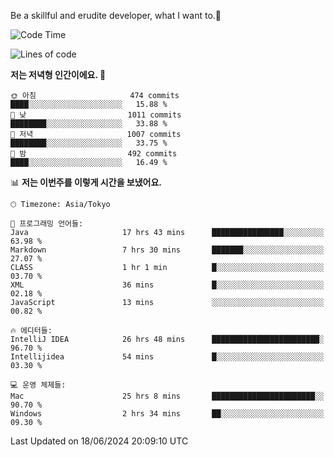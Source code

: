 Be a skillful and erudite developer, what I want to.👶

<!--START_SECTION:waka-->
![Code Time](http://img.shields.io/badge/Code%20Time-901%20hrs%2048%20mins-blue)

![Lines of code](https://img.shields.io/badge/%EC%A0%80%EB%8A%94%20%EC%97%AC%ED%83%9C%EA%B9%8C%EC%A7%80%20-2.3%20million%20%EC%A4%84%EC%9D%98%20%EC%BD%94%EB%93%9C%EB%A5%BC%20%EC%9E%91%EC%84%B1%ED%96%88%EC%96%B4%EC%9A%94.-blue)

**저는 저녁형 인간이에요. 🦉** 

```text
🌞 아침                     474 commits         ████░░░░░░░░░░░░░░░░░░░░░   15.88 % 
🌆 낮　                     1011 commits        ████████░░░░░░░░░░░░░░░░░   33.88 % 
🌃 저녁                     1007 commits        ████████░░░░░░░░░░░░░░░░░   33.75 % 
🌙 밤　                     492 commits         ████░░░░░░░░░░░░░░░░░░░░░   16.49 % 
```


📊 **저는 이번주를 이렇게 시간을 보냈어요.** 

```text
🕑︎ Timezone: Asia/Tokyo

💬 프로그래밍 언어들: 
Java                     17 hrs 43 mins      ████████████████░░░░░░░░░   63.98 % 
Markdown                 7 hrs 30 mins       ███████░░░░░░░░░░░░░░░░░░   27.07 % 
CLASS                    1 hr 1 min          █░░░░░░░░░░░░░░░░░░░░░░░░   03.70 % 
XML                      36 mins             █░░░░░░░░░░░░░░░░░░░░░░░░   02.18 % 
JavaScript               13 mins             ░░░░░░░░░░░░░░░░░░░░░░░░░   00.82 % 

🔥 에디터들: 
IntelliJ IDEA            26 hrs 48 mins      ████████████████████████░   96.70 % 
Intellijidea             54 mins             █░░░░░░░░░░░░░░░░░░░░░░░░   03.30 % 

💻 운영 체제들: 
Mac                      25 hrs 8 mins       ███████████████████████░░   90.70 % 
Windows                  2 hrs 34 mins       ██░░░░░░░░░░░░░░░░░░░░░░░   09.30 % 
```


 Last Updated on 18/06/2024 20:09:10 UTC
<!--END_SECTION:waka-->
